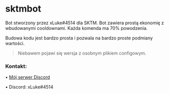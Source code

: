 # sktmbot 
Bot stworzony przez xLuke#4514 dla SKTM. Bot zawiera prostą ekonomię z wbudowanymi cooldownami. Każda komenda ma 70% powodzenia.

Budowa kodu jest bardzo prosta i pozwala na bardzo proste podmiany wartości.
> Niebawem pojawi się wersja z osobnym plikiem configowym.

### Kontakt:
• [Mój serwer Discord](https://discord.gg/SRp5sEdvQf)

• Discord: xLuke#4514
